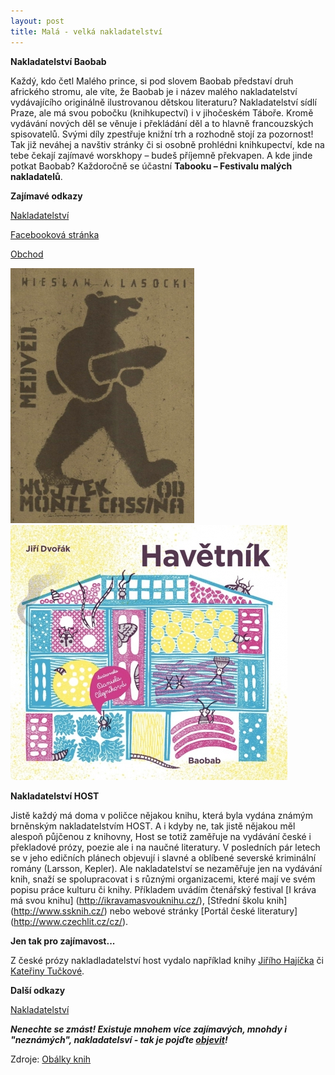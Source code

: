 ```yaml
---
layout: post
title: Malá - velká nakladatelství
---
```

**Nakladatelství Baobab**

Každý, kdo četl Malého prince, si pod slovem Baobab představí druh afrického stromu, ale víte, že Baobab je i název malého nakladatelství vydávajícího originálně ilustrovanou dětskou literaturu? Nakladatelství sídlí Praze, ale má svou pobočku (knihkupectví) i v jihočeském  Táboře. Kromě vydávání nových děl se věnuje i překládání děl a to hlavně francouzských spisovatelů. Svými díly zpestřuje knižní trh a rozhodně stojí za pozornost!  Tak již neváhej a navštiv stránky či si osobně prohlédni knihkupectví, kde na tebe čekají zajímavé worskhopy – budeš příjemně překvapen.
A kde jinde potkat Baobab? Každoročně se účastní **Tabooku – Festivalu malých nakladatelů**.

**Zajímavé odkazy**

[Nakladatelství](http://www.baobab-books.net/)

[Facebooková stránka](https://www.facebook.com/Nakladatelstv%C3%AD-Baobab-97802571786/)

[Obchod](http://www.gplusg.cz/)

![Obálka první knihy](/images/wojtek_obalka_-_kopie_copy_4.jpg "Ukázka obálky jedné knihy nakladatelství Baobab")
![Obálka druhé knihy](/images/havetnik_obalka.jpg "Ukázka obálky jiné knihy nakladatelství Baobab")



**Nakladatelství HOST**

Jistě každý má doma v poličce nějakou knihu, která byla vydána známým brněnským nakladatelstvím HOST. A i kdyby ne, tak jistě nějakou měl alespoň půjčenou z knihovny, Host se totiž zaměřuje na vydávání české i překladové prózy, poezie ale i na naučné literatury. V posledních pár letech se v jeho edičních plánech objevují i slavné a oblíbené severské kriminální romány (Larsson, Kepler). Ale nakladatelství se nezaměřuje jen na vydávání knih, snaží se spolupracovat i s různými organizacemi, které mají ve svém popisu práce kulturu či knihy. Příkladem uvádím čtenářský festival [I kráva má svou knihu] (http://ikravamasvouknihu.cz/), [Střední školu knih] (http://www.ssknih.cz/) nebo  webové stránky [Portál české literatury] (http://www.czechlit.cz/cz/). 

**Jen tak pro zajímavost...**

Z české prózy nakladladatelství host vydalo například knihy [Jiřího Hajíčka](http://www.hajicek.info/) či [Kateřiny Tučkové](http://www.katerina-tuckova.cz/). 

**Další odkazy**

[Nakladatelství](http://nakladatelstvi.hostbrno.cz/)

***Nenechte se zmást! Existuje mnohem více zajímavých, mnohdy i "neznámých", nakladatelsví - tak je pojďte [objevit](http://www.iliteratura.cz/Clanek/14671/ceska-nakladatelstvi-odkazy-na-webove-stranky)!***

Zdroje:
[Obálky knih](http://www.baobab-books.net/knihy)
